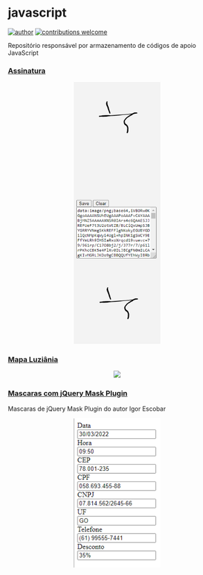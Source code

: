 # javascript
[![author](https://img.shields.io/badge/author-patrick-red.svg)](https://www.linkedin.com/in/patrick-cavalcante-moraes-a95635179/)
[![contributions welcome](https://img.shields.io/badge/contributions-welcome-brightgreen.svg?style=flat)](https://github.com/PatrickCavalcant)

Repositório responsável por armazenamento de códigos de apoio JavaScript

<a href="https://github.com/PatrickCavalcant/javascript/tree/main/assinatura-manual"><h3>Assinatura</h3></a>
<p align="center">
    <img src="img/assinaturas.png" width="200">
</p>

<a href="https://github.com/PatrickCavalcant/javascript/tree/main/funcao-geolocalizao"><h3>Mapa Luziânia</h3></a>
  <p align="center">
    <img src="funcao-geolocalizao/Mapa Luziânia/Mapa.png" width="800">
  </p>
    
<a href="https://github.com/PatrickCavalcant/javascript/tree/main/mask"><h3>Mascaras com jQuery Mask Plugin</h3></a>
Mascaras de jQuery Mask Plugin do autor Igor Escobar
  <p align="center">
    <img src="img/mask.png" width="200">
  </p>
    
    


